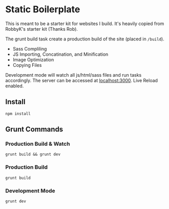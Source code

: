 # Static Boilerplate
This is meant to be a starter kit for websites I build.
It's heavily copied from RobbyK's starter kit (Thanks Rob).

The grunt build task create a production build of the site (placed in `/build`).

- Sass Compliling
- JS Importing, Concatination, and Minification
- Image Optimization
- Copying Files

Development mode will watch all js/html/sass files and run tasks accordingly. The server can be accessed at [localhost:3000](http://localhost:3000). Live Reload enabled.

## Install

```
npm install
```

## Grunt Commands
### Production Build & Watch
```
grunt build && grunt dev
```

### Production Build

```
grunt build
```

### Development Mode
```
grunt dev
```
